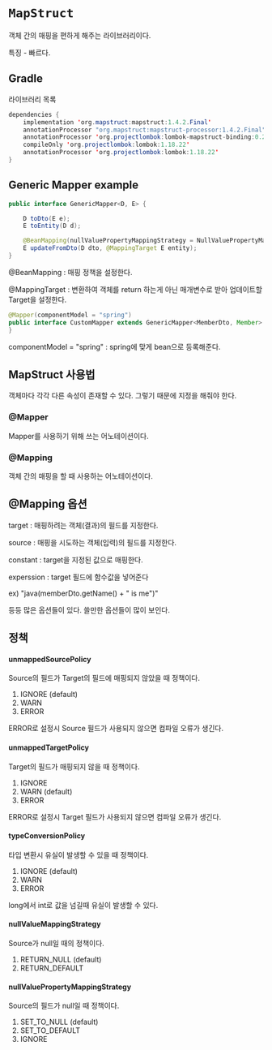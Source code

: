# `MapStruct`

객체 간의 매핑을 편하게 해주는 라이브러리이다.

특징 - 빠르다.

## Gradle
라이브러리 목록
```java
dependencies {
    implementation 'org.mapstruct:mapstruct:1.4.2.Final'
    annotationProcessor "org.mapstruct:mapstruct-processor:1.4.2.Final"
    annotationProcessor 'org.projectlombok:lombok-mapstruct-binding:0.2.0'
	compileOnly 'org.projectlombok:lombok:1.18.22'
    annotationProcessor 'org.projectlombok:lombok:1.18.22'
}
```

## Generic Mapper example
```java
public interface GenericMapper<D, E> {

    D toDto(E e);
    E toEntity(D d);

    @BeanMapping(nullValuePropertyMappingStrategy = NullValuePropertyMappingStrategy.IGNORE)
    E updateFromDto(D dto, @MappingTarget E entity);
}
```

@BeanMapping : 매핑 정책을 설정한다.

@MappingTarget :  변환하여 객체를 return 하는게 아닌 매개변수로 받아 업데이트할 Target을 설정한다.

```java
@Mapper(componentModel = "spring")
public interface CustomMapper extends GenericMapper<MemberDto, Member> {
}
```

componentModel = "spring" : spring에 맞게 bean으로 등록해준다.

## MapStruct 사용법

객체마다 각각 다른 속성이 존재할 수 있다. 그렇기 때문에 지정을 해줘야 한다.

### @Mapper

Mapper를 사용하기 위해 쓰는 어노테이션이다.

### @Mapping

객체 간의 매핑을 할 때 사용하는 어노테이션이다.

## @Mapping 옵션

target : 매핑하려는 객체(결과)의 필드를 지정한다.

source : 매핑을 시도하는 객체(입력)의 필드를 지정한다.

constant : target을 지정된 값으로 매핑한다.

experssion : target 필드에 함수값을 넣어준다

ex) "java(memberDto.getName() + " is me")"

등등 많은 옵션들이 있다. 쓸만한 옵션들이 많이 보인다.

## 정책

#### unmappedSourcePolicy

Source의 필드가 Target의 필드에 매핑되지 않았을 때 정책이다.

1. IGNORE (default)
2. WARN
3. ERROR

ERROR로 설정시 Source 필드가 사용되지 않으면 컴파일 오류가 생긴다.

#### unmappedTargetPolicy

Target의 필드가 매핑되지 않을 때 정책이다.

1. IGNORE 
2. WARN (default)
3. ERROR

ERROR로 설정시 Target 필드가 사용되지 않으면 컴파일 오류가 생긴다.

#### typeConversionPolicy

타입 변환시 유실이 발생할 수 있을 때 정책이다.

1. IGNORE (default)
2. WARN
3. ERROR

long에서 int로 값을 넘길때 유실이 발생할 수 있다.

#### nullValueMappingStrategy

Source가 null일 때의 정책이다.

1. RETURN_NULL (default)
2. RETURN_DEFAULT

#### nullValuePropertyMappingStrategy

Source의 필드가 null일 때 정책이다.

1. SET_TO_NULL (default)
2. SET_TO_DEFAULT
3. IGNORE
